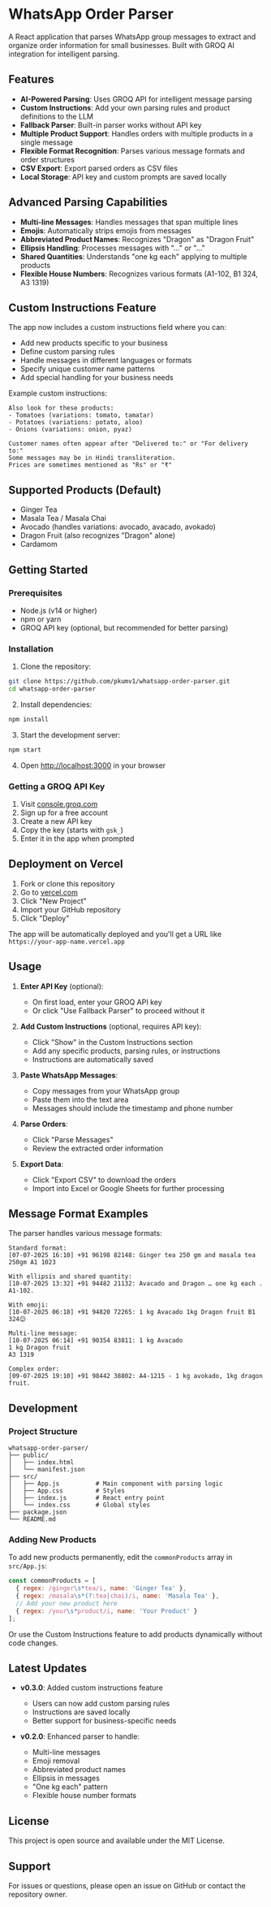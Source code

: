# WhatsApp Order Parser

A React application that parses WhatsApp group messages to extract and organize order information for small businesses. Built with GROQ AI integration for intelligent parsing.

## Features

- **AI-Powered Parsing**: Uses GROQ API for intelligent message parsing
- **Custom Instructions**: Add your own parsing rules and product definitions to the LLM
- **Fallback Parser**: Built-in parser works without API key
- **Multiple Product Support**: Handles orders with multiple products in a single message
- **Flexible Format Recognition**: Parses various message formats and order structures
- **CSV Export**: Export parsed orders as CSV files
- **Local Storage**: API key and custom prompts are saved locally

## Advanced Parsing Capabilities

- **Multi-line Messages**: Handles messages that span multiple lines
- **Emojis**: Automatically strips emojis from messages
- **Abbreviated Product Names**: Recognizes "Dragon" as "Dragon Fruit"
- **Ellipsis Handling**: Processes messages with "..." or "…"
- **Shared Quantities**: Understands "one kg each" applying to multiple products
- **Flexible House Numbers**: Recognizes various formats (A1-102, B1 324, A3 1319)

## Custom Instructions Feature

The app now includes a custom instructions field where you can:
- Add new products specific to your business
- Define custom parsing rules
- Handle messages in different languages or formats
- Specify unique customer name patterns
- Add special handling for your business needs

Example custom instructions:
```
Also look for these products:
- Tomatoes (variations: tomato, tamatar)
- Potatoes (variations: potato, aloo)
- Onions (variations: onion, pyaz)

Customer names often appear after "Delivered to:" or "For delivery to:"
Some messages may be in Hindi transliteration.
Prices are sometimes mentioned as "Rs" or "₹"
```

## Supported Products (Default)

- Ginger Tea
- Masala Tea / Masala Chai
- Avocado (handles variations: avocado, avacado, avokado)
- Dragon Fruit (also recognizes "Dragon" alone)
- Cardamom

## Getting Started

### Prerequisites

- Node.js (v14 or higher)
- npm or yarn
- GROQ API key (optional, but recommended for better parsing)

### Installation

1. Clone the repository:
```bash
git clone https://github.com/pkumv1/whatsapp-order-parser.git
cd whatsapp-order-parser
```

2. Install dependencies:
```bash
npm install
```

3. Start the development server:
```bash
npm start
```

4. Open [http://localhost:3000](http://localhost:3000) in your browser

### Getting a GROQ API Key

1. Visit [console.groq.com](https://console.groq.com)
2. Sign up for a free account
3. Create a new API key
4. Copy the key (starts with `gsk_`)
5. Enter it in the app when prompted

## Deployment on Vercel

1. Fork or clone this repository
2. Go to [vercel.com](https://vercel.com)
3. Click "New Project"
4. Import your GitHub repository
5. Click "Deploy"

The app will be automatically deployed and you'll get a URL like `https://your-app-name.vercel.app`

## Usage

1. **Enter API Key** (optional):
   - On first load, enter your GROQ API key
   - Or click "Use Fallback Parser" to proceed without it

2. **Add Custom Instructions** (optional, requires API key):
   - Click "Show" in the Custom Instructions section
   - Add any specific products, parsing rules, or instructions
   - Instructions are automatically saved

3. **Paste WhatsApp Messages**:
   - Copy messages from your WhatsApp group
   - Paste them into the text area
   - Messages should include the timestamp and phone number

4. **Parse Orders**:
   - Click "Parse Messages"
   - Review the extracted order information

5. **Export Data**:
   - Click "Export CSV" to download the orders
   - Import into Excel or Google Sheets for further processing

## Message Format Examples

The parser handles various message formats:

```
Standard format:
[07-07-2025 16:10] +91 96198 82148: Ginger tea 250 gm and masala tea 250gm A1 1023

With ellipsis and shared quantity:
[10-07-2025 13:32] +91 94482 21132: Avacado and Dragon … one kg each . A1-102.

With emoji:
[10-07-2025 06:18] +91 94820 72265: 1 kg Avacado 1kg Dragon fruit B1 324😊

Multi-line message:
[10-07-2025 06:14] +91 90354 83811: 1 kg Avacado
1 kg Dragon fruit 
A3 1319

Complex order:
[09-07-2025 19:10] +91 98442 38802: A4-1215 - 1 kg avokado, 1kg dragon fruit.
```

## Development

### Project Structure

```
whatsapp-order-parser/
├── public/
│   ├── index.html
│   └── manifest.json
├── src/
│   ├── App.js          # Main component with parsing logic
│   ├── App.css         # Styles
│   ├── index.js        # React entry point
│   └── index.css       # Global styles
├── package.json
└── README.md
```

### Adding New Products

To add new products permanently, edit the `commonProducts` array in `src/App.js`:

```javascript
const commonProducts = [
  { regex: /ginger\s*tea/i, name: 'Ginger Tea' },
  { regex: /masala\s*(?:tea|chai)/i, name: 'Masala Tea' },
  // Add your new product here
  { regex: /your\s*product/i, name: 'Your Product' }
];
```

Or use the Custom Instructions feature to add products dynamically without code changes.

## Latest Updates

- **v0.3.0**: Added custom instructions feature
  - Users can now add custom parsing rules
  - Instructions are saved locally
  - Better support for business-specific needs

- **v0.2.0**: Enhanced parser to handle:
  - Multi-line messages
  - Emoji removal
  - Abbreviated product names
  - Ellipsis in messages
  - "One kg each" pattern
  - Flexible house number formats

## License

This project is open source and available under the MIT License.

## Support

For issues or questions, please open an issue on GitHub or contact the repository owner.